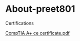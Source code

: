 # About-preet801

Certifications

[CompTIA A+ ce certificate.pdf](https://github.com/user-attachments/files/19814609/CompTIA.A%2B.ce.certificate.pdf)
